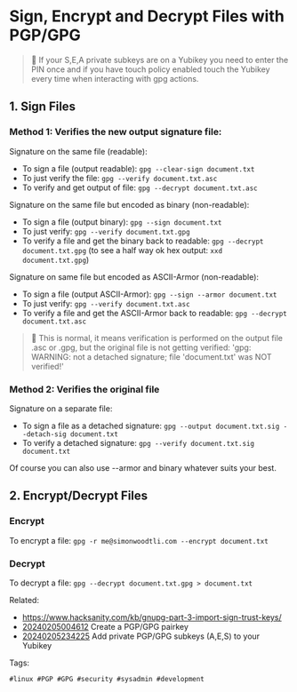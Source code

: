 # Sign, Encrypt and Decrypt Files with PGP/GPG

> 📝 If your S,E,A private subkeys are on a Yubikey you need to enter the PIN
> once and if you have touch policy enabled touch the Yubikey every time when
> interacting with gpg actions.

## 1. Sign Files

### Method 1: Verifies the new output signature file:

Signature on the same file (readable):

* To sign a file (output readable): `gpg --clear-sign document.txt`
* To just verify the file: `gpg --verify document.txt.asc`
* To verify and get output of file: `gpg --decrypt document.txt.asc`

Signature on the same file but encoded as binary (non-readable):

* To sign a file (output binary): `gpg --sign document.txt`
* To just verify: `gpg --verify document.txt.gpg`
* To verify a file and get the binary back to readable: `gpg --decrypt document.txt.gpg` (to see a half way ok hex output: `xxd document.txt.gpg`)

Signature on same file but encoded as ASCII-Armor (non-readable):

* To sign a file (output ASCII-Armor): `gpg --sign --armor document.txt`
* To just verify: `gpg --verify document.txt.asc`
* To verify a file and get the ASCII-Armor back to readable: `gpg --decrypt document.txt.asc`

> 📝 This is normal, it means verification is performed on the output file .asc or .gpg, but the original file is not getting verified: 'gpg: WARNING: not a detached signature; file 'document.txt' was NOT verified!'

### Method 2: Verifies the original file

Signature on a separate file:

* To sign a file as a detached signature: `gpg --output document.txt.sig --detach-sig document.txt`
* To verify a detached signature: `gpg --verify document.txt.sig document.txt`

Of course you can also use --armor and binary whatever suits your best.

## 2. Encrypt/Decrypt Files

### Encrypt

To encrypt a file: `gpg -r me@simonwoodtli.com --encrypt document.txt`

### Decrypt

To decrypt a file: `gpg --decrypt document.txt.gpg > document.txt`

Related:

* <https://www.hacksanity.com/kb/gnupg-part-3-import-sign-trust-keys/>
* [20240205004612](/20240205004612/) Create a PGP/GPG pairkey
* [20240205234225](/20240205234225/) Add private PGP/GPG subkeys (A,E,S) to your Yubikey

Tags:

    #linux #PGP #GPG #security #sysadmin #development
